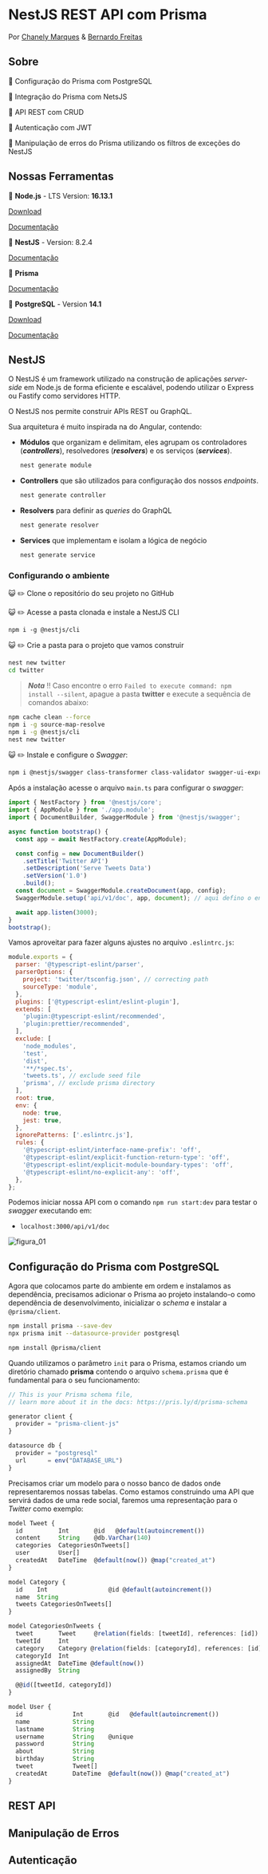 # NestJS REST API com Prisma
Por <a href="https://www.linkedin.com/in/chanelym/">Chanely Marques</a> & <a href="https://www.linkedin.com/in/bernardofnoro/">Bernardo Freitas</a>

## Sobre

:dart: Configuração do Prisma com PostgreSQL

:dart: Integração do Prisma com NetsJS

:dart: API REST com CRUD

:dart: Autenticação com JWT

:dart: Manipulação de erros do Prisma utilizando os filtros de exceções do NestJS

## Nossas Ferramentas

:wrench: **Node.js** - LTS Version: **16.13.1**

[Download](https://nodejs.org/en/download/)

[Documentação](https://nodejs.org/en/docs/)

:wrench: **NestJS** - Version: 8.2.4

[Documentação](https://docs.nestjs.com/)

:wrench: **Prisma**

[Documentação](https://www.prisma.io/docs/)

:wrench: **PostgreSQL** - Version **14.1**

[Download](https://www.enterprisedb.com/downloads/postgres-postgresql-downloads)

[Documentação](https://www.postgresql.org/docs/14/release-14.html)

## NestJS

O NestJS é um framework utilizado na construção de aplicações _server-side_ em Node.js de forma eficiente e escalável, podendo utilizar o Express ou Fastify como servidores HTTP.

O NestJS nos permite construir APIs REST ou GraphQL.

Sua arquitetura é muito inspirada na do Angular, contendo:

- **Módulos** que organizam e delimitam, eles agrupam os controladores (**_controllers_**), resolvedores (**_resolvers_**) e os serviços (**_services_**). 

  ```bash
  nest generate module
  ```

- **Controllers** que são utilizados para configuração dos nossos _endpoints_. 

  ```bash
  nest generate controller
  ```

- **Resolvers** para definir as _queries_ do GraphQL

  ```bash
  nest generate resolver
  ```

- **Services** que implementam e isolam a lógica de negócio

  ```bash
  nest generate service
  ```

### Configurando o ambiente

 :smiley_cat: :pencil2: Clone o repositório do seu projeto no GitHub

 :smiley_cat: :pencil2: Acesse a pasta clonada e instale a NestJS CLI

```
npm i -g @nestjs/cli
```

 :smiley_cat: :pencil2: Crie a pasta para o projeto que vamos construir

```bash
nest new twitter
cd twitter
```

> **_Nota_** :bangbang: Caso encontre o erro `Failed to execute command: npm install --silent`, apague a pasta **twitter** e execute a sequência de comandos abaixo:

```bash
npm cache clean --force
npm i -g source-map-resolve
npm i -g @nestjs/cli
nest new twitter
```

 :smiley_cat: :pencil2: Instale e configure o _Swagger_:

```bash
npm i @nestjs/swagger class-transformer class-validator swagger-ui-express
```

Após a instalação acesse o arquivo `main.ts` para configurar o _swagger_:

```typescript
import { NestFactory } from '@nestjs/core';
import { AppModule } from './app.module';
import { DocumentBuilder, SwaggerModule } from '@nestjs/swagger';

async function bootstrap() {
  const app = await NestFactory.create(AppModule);

  const config = new DocumentBuilder()
    .setTitle('Twitter API')
    .setDescription('Serve Tweets Data')
    .setVersion('1.0')
    .build();
  const document = SwaggerModule.createDocument(app, config);
  SwaggerModule.setup('api/v1/doc', app, document); // aqui defino o endereço do swagger

  await app.listen(3000);
}
bootstrap();

```

Vamos aproveitar para fazer alguns ajustes no arquivo `.eslintrc.js`:

```javascript
module.exports = {
  parser: '@typescript-eslint/parser',
  parserOptions: {
    project: 'twitter/tsconfig.json', // correcting path
    sourceType: 'module',
  },
  plugins: ['@typescript-eslint/eslint-plugin'],
  extends: [
    'plugin:@typescript-eslint/recommended',
    'plugin:prettier/recommended',
  ],
  exclude: [
    'node_modules',
    'test',
    'dist',
    '**/*spec.ts',
    'tweets.ts', // exclude seed file
    'prisma', // exclude prisma directory
  ],
  root: true,
  env: {
    node: true,
    jest: true,
  },
  ignorePatterns: ['.eslintrc.js'],
  rules: {
    '@typescript-eslint/interface-name-prefix': 'off',
    '@typescript-eslint/explicit-function-return-type': 'off',
    '@typescript-eslint/explicit-module-boundary-types': 'off',
    '@typescript-eslint/no-explicit-any': 'off',
  },
};


```

Podemos iniciar nossa API com o comando `npm run start:dev` para testar o _swagger_ executando em:

- `localhost:3000/api/v1/doc`

![figura_01](twitter/misc/images/figura_01.png)

## Configuração do Prisma com PostgreSQL

Agora que colocamos parte do ambiente em ordem e instalamos as dependência, precisamos adicionar o Prisma ao projeto instalando-o como dependência de desenvolvimento, inicializar o _schema_ e instalar a `@prisma/client`.

```bash
npm install prisma --save-dev
npx prisma init --datasource-provider postgresql

npm install @prisma/client
```

Quando utilizamos o parâmetro `init` para o Prisma, estamos criando um diretório chamado **prisma** contendo o arquivo `schema.prisma` que é fundamental para o seu funcionamento:

```javascript
// This is your Prisma schema file,
// learn more about it in the docs: https://pris.ly/d/prisma-schema

generator client {
  provider = "prisma-client-js"
}

datasource db {
  provider = "postgresql"
  url      = env("DATABASE_URL")
}

```

Precisamos criar um modelo para o nosso banco de dados onde representaremos nossas tabelas. Como estamos construindo uma API que servirá dados de uma rede social, faremos uma representação para o _Twitter_ como exemplo:

```typescript
model Tweet {
  id          Int       @id   @default(autoincrement())
  content     String    @db.VarChar(140)
  categories  CategoriesOnTweets[]
  user        User[]
  createdAt   DateTime  @default(now()) @map("created_at")
}

model Category {
  id    Int                 @id @default(autoincrement())
  name  String
  tweets CategoriesOnTweets[]
}

model CategoriesOnTweets {
  tweet       Tweet     @relation(fields: [tweetId], references: [id])
  tweetId     Int 
  category    Category @relation(fields: [categoryId], references: [id])
  categoryId  Int 
  assignedAt  DateTime @default(now())
  assignedBy  String

  @@id([tweetId, categoryId])
}

model User {
  id              Int       @id   @default(autoincrement())
  name            String
  lastname        String
  username        String    @unique
  password        String
  about           String
  birthday        String
  tweet           Tweet[]
  createdAt       DateTime  @default(now()) @map("created_at")
}
```



## REST API



## Manipulação de Erros



## Autenticação

